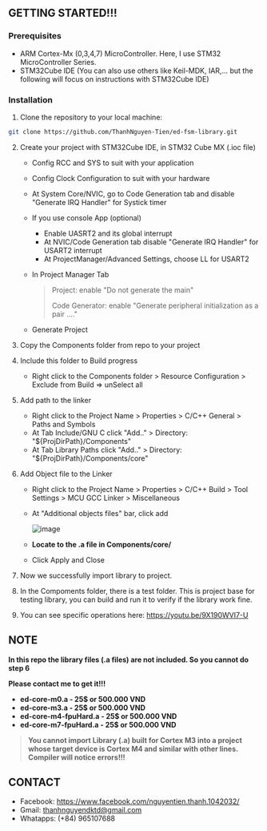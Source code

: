 ## GETTING STARTED!!!

### Prerequisites

- ARM Cortex-Mx (0,3,4,7) MicroController. Here, I use STM32 MicroController Series.
- STM32Cube IDE (You can also use others like Keil-MDK, IAR,... but the following will focus on instructions with STM32Cube IDE)

### Installation

1. Clone the repository to your local machine:

```sh
git clone https://github.com/ThanhNguyen-Tien/ed-fsm-library.git
```

2. Create your project with STM32Cube IDE, in STM32 Cube MX (.ioc file)
   -  Config RCC and SYS to suit with your application
   -  Config Clock Configuration to suit with your hardware
   -  At System Core/NVIC, go to Code Generation tab and disable "Generate IRQ Handler" for Systick timer
   -  If you use console App (optional)
      - Enable UASRT2 and its global interrupt
      - At NVIC/Code Generation tab disable "Generate IRQ Handler" for USART2 interrupt
      - At ProjectManager/Advanced Settings, choose LL for USART2
        
   -  In Project Manager Tab
     
       > Project: enable "Do not generate the main"
       > 
       > Code Generator: enable "Generate peripheral initialization as a pair ...."
       
    -  Generate Project

3. Copy the Components folder from repo to your project
4. Include this folder to Build progress
   
   - Right click to the Components folder > Resource Configuration > Exclude from Build => unSelect all
     
5. Add path to the linker
   
   - Right click to the Project Name > Properties > C/C++ General > Paths and Symbols
   - At Tab Include/GNU C click "Add.." > Directory: "${ProjDirPath}/Components"
   - At Tab Library Paths click "Add.." > Directory: "${ProjDirPath}/Components/core"
     
6. Add Object file to the Linker

   - Right click to the Project Name > Properties > C/C++ Build > Tool Settings > MCU GCC Linker > Miscellaneous
   - At "Additional objects files" bar, click add
     
     ![image](https://github.com/user-attachments/assets/cb8195a6-10f3-4834-8023-6b663d8381af)
     
   - **Locate to the .a file in Components/core/**
   - Click Apply and Close

7. Now we successfully import library to project.
8. In the Compoments folder, there is a test folder. This is project base for testing library, you can build and run it to verify if the library work fine.
9. You can see specific operations here: https://youtu.be/9X190WVI7-U

## NOTE
 **In this repo the library files (.a files) are not included. So you cannot do step 6**
 
 **Please contact me to get it!!!**

   - **ed-core-m0.a  - 25$ or 500.000 VND**
   - **ed-core-m3.a  - 25$ or 500.000 VND**
   - **ed-core-m4-fpuHard.a  - 25$ or 500.000 VND**
   - **ed-core-m7-fpuHard.a  - 25$ or 500.000 VND**

>**You cannot import Library (.a) built for Cortex M3 into a project whose target device is Cortex M4 and similar with other lines. Compiler will notice errors!!!**

## CONTACT
  - Facebook: https://www.facebook.com/nguyentien.thanh.1042032/
  - Gmail: thanhnguyendktd@gmail.com
  - Whatapps: (+84) 965107688 
